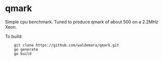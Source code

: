 qmark
=====

Simple cpu benchmark. Tuned to produce qmark of about 500 on a 2.2MHz Xeon.

To build:

		git clone https://github.com/waldemara/qmark.git
		go generate
		go build
